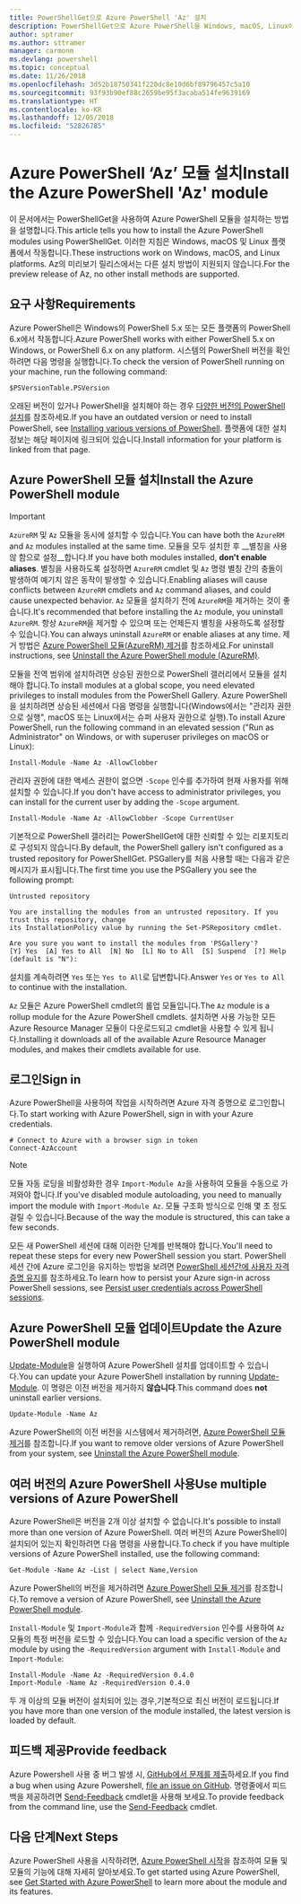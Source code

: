 ```yaml
---
title: PowerShellGet으로 Azure PowerShell 'Az' 설치
description: PowerShellGet으로 Azure PowerShell을 Windows, macOS, Linux에 설치하는 방법
author: sptramer
ms.author: sttramer
manager: carmonm
ms.devlang: powershell
ms.topic: conceptual
ms.date: 11/26/2018
ms.openlocfilehash: 3d52b18750341f220dc8e10d6bf89796457c5a10
ms.sourcegitcommit: 93f93b90ef88c2659be95f3acaba514fe9639169
ms.translationtype: HT
ms.contentlocale: ko-KR
ms.lasthandoff: 12/05/2018
ms.locfileid: "52826785"
---
```

# <a name="install-the-azure-powershell-az-module"></a><span data-ttu-id="7b6a6-103">Azure PowerShell ‘Az’ 모듈 설치</span><span class="sxs-lookup"><span data-stu-id="7b6a6-103">Install the Azure PowerShell 'Az' module</span></span>

<span data-ttu-id="7b6a6-104">이 문서에서는 PowerShellGet을 사용하여 Azure PowerShell 모듈을 설치하는 방법을 설명합니다.</span><span class="sxs-lookup"><span data-stu-id="7b6a6-104">This article tells you how to install the Azure PowerShell modules using PowerShellGet.</span></span> <span data-ttu-id="7b6a6-105">이러한 지침은 Windows, macOS 및 Linux 플랫폼에서 작동합니다.</span><span class="sxs-lookup"><span data-stu-id="7b6a6-105">These instructions work on Windows, macOS, and Linux platforms.</span></span> <span data-ttu-id="7b6a6-106">Az의 미리보기 릴리스에서는 다른 설치 방법이 지원되지 않습니다.</span><span class="sxs-lookup"><span data-stu-id="7b6a6-106">For the preview release of Az, no other install methods are supported.</span></span> 

## <a name="requirements"></a><span data-ttu-id="7b6a6-107">요구 사항</span><span class="sxs-lookup"><span data-stu-id="7b6a6-107">Requirements</span></span>

<span data-ttu-id="7b6a6-108">Azure PowerShell은 Windows의 PowerShell 5.x 또는 모든 플랫폼의 PowerShell 6.x에서 작동합니다.</span><span class="sxs-lookup"><span data-stu-id="7b6a6-108">Azure PowerShell works with either PowerShell 5.x on Windows, or PowerShell 6.x on any platform.</span></span> <span data-ttu-id="7b6a6-109">시스템의 PowerShell 버전을 확인하려면 다음 명령을 실행합니다.</span><span class="sxs-lookup"><span data-stu-id="7b6a6-109">To check the version of PowerShell running on your machine, run the following command:</span></span>

```powershell-interactive
$PSVersionTable.PSVersion
```

<span data-ttu-id="7b6a6-110">오래된 버전이 있거나 PowerShell을 설치해야 하는 경우 [다양한 버전의 PowerShell 설치](https://docs.microsoft.com/en-us/powershell/scripting/setup/installing-powershell?view=powershell-6)를 참조하세요.</span><span class="sxs-lookup"><span data-stu-id="7b6a6-110">If you have an outdated version or need to install PowerShell, see [Installing various versions of PowerShell](https://docs.microsoft.com/en-us/powershell/scripting/setup/installing-powershell?view=powershell-6).</span></span> <span data-ttu-id="7b6a6-111">플랫폼에 대한 설치 정보는 해당 페이지에 링크되어 있습니다.</span><span class="sxs-lookup"><span data-stu-id="7b6a6-111">Install information for your platform is linked from that page.</span></span>

## <a name="install-the-azure-powershell-module"></a><span data-ttu-id="7b6a6-112">Azure PowerShell 모듈 설치</span><span class="sxs-lookup"><span data-stu-id="7b6a6-112">Install the Azure PowerShell module</span></span>

> [!IMPORTANT]
>
> <span data-ttu-id="7b6a6-113">`AzureRM` 및 `Az` 모듈을 동시에 설치할 수 있습니다.</span><span class="sxs-lookup"><span data-stu-id="7b6a6-113">You can have both the `AzureRM` and `Az` modules installed at the same time.</span></span> <span data-ttu-id="7b6a6-114">모듈을 모두 설치한 후 __별칭을 사용 않 함으로 설정__합니다.</span><span class="sxs-lookup"><span data-stu-id="7b6a6-114">If you have both modules installed, __don't enable aliases__.</span></span>
> <span data-ttu-id="7b6a6-115">별칭을 사용하도록 설정하면 `AzureRM` cmdlet 및 `Az` 명령 별칭 간의 충돌이 발생하여 예기치 않은 동작이 발생할 수 있습니다.</span><span class="sxs-lookup"><span data-stu-id="7b6a6-115">Enabling aliases will cause conflicts between `AzureRM` cmdlets and `Az` command aliases, and could cause unexpected behavior.</span></span>
> <span data-ttu-id="7b6a6-116">`Az` 모듈을 설치하기 전에 `AzureRM`을 제거하는 것이 좋습니다.</span><span class="sxs-lookup"><span data-stu-id="7b6a6-116">It's recommended that before installing the `Az` module, you uninstall `AzureRM`.</span></span> <span data-ttu-id="7b6a6-117">항상 `AzureRM`을 제거할 수 있으며 또는 언제든지 별칭을 사용하도록 설정할 수 있습니다.</span><span class="sxs-lookup"><span data-stu-id="7b6a6-117">You can always uninstall `AzureRM` or enable aliases at any time.</span></span> <span data-ttu-id="7b6a6-118">제거 방법은 [Azure PowerShell 모듈(AzureRM) 제거](uninstall-azurerm-ps.md)를 참조하세요.</span><span class="sxs-lookup"><span data-stu-id="7b6a6-118">For uninstall instructions, see [Uninstall the Azure PowerShell module (AzureRM)](uninstall-azurerm-ps.md).</span></span> 

<span data-ttu-id="7b6a6-119">모듈을 전역 범위에 설치하려면 상승된 권한으로 PowerShell 갤러리에서 모듈을 설치해야 합니다.</span><span class="sxs-lookup"><span data-stu-id="7b6a6-119">To install modules at a global scope, you need elevated privileges to install modules from the PowerShell Gallery.</span></span> <span data-ttu-id="7b6a6-120">Azure PowerShell을 설치하려면 상승된 세션에서 다음 명령을 실행합니다(Windows에서는 "관리자 권한으로 실행", macOS 또는 Linux에서는 슈퍼 사용자 권한으로 실행).</span><span class="sxs-lookup"><span data-stu-id="7b6a6-120">To install Azure PowerShell, run the following command in an elevated session ("Run as Administrator" on Windows, or with superuser privileges on macOS or Linux):</span></span>

```powershell-interactive
Install-Module -Name Az -AllowClobber
```

<span data-ttu-id="7b6a6-121">관리자 권한에 대한 액세스 권한이 없으면 `-Scope` 인수를 추가하여 현재 사용자를 위해 설치할 수 있습니다.</span><span class="sxs-lookup"><span data-stu-id="7b6a6-121">If you don't have access to administrator privileges, you can install for the current user by adding the `-Scope` argument.</span></span>

```powershell-interactive
Install-Module -Name Az -AllowClobber -Scope CurrentUser
```

<span data-ttu-id="7b6a6-122">기본적으로 PowerShell 갤러리는 PowerShellGet에 대한 신뢰할 수 있는 리포지토리로 구성되지 않습니다.</span><span class="sxs-lookup"><span data-stu-id="7b6a6-122">By default, the PowerShell gallery isn't configured as a trusted repository for PowerShellGet.</span></span> <span data-ttu-id="7b6a6-123">PSGallery를 처음 사용할 때는 다음과 같은 메시지가 표시됩니다.</span><span class="sxs-lookup"><span data-stu-id="7b6a6-123">The first time you use the PSGallery you see the following prompt:</span></span>

```output
Untrusted repository

You are installing the modules from an untrusted repository. If you trust this repository, change
its InstallationPolicy value by running the Set-PSRepository cmdlet.

Are you sure you want to install the modules from 'PSGallery'?
[Y] Yes  [A] Yes to All  [N] No  [L] No to All  [S] Suspend  [?] Help (default is "N"):
```

<span data-ttu-id="7b6a6-124">설치를 계속하려면 `Yes` 또는 `Yes to All`로 답변합니다.</span><span class="sxs-lookup"><span data-stu-id="7b6a6-124">Answer `Yes` or `Yes to All` to continue with the installation.</span></span>

<span data-ttu-id="7b6a6-125">`Az` 모듈은 Azure PowerShell cmdlet의 롤업 모듈입니다.</span><span class="sxs-lookup"><span data-stu-id="7b6a6-125">The `Az` module is a rollup module for the Azure PowerShell cmdlets.</span></span> <span data-ttu-id="7b6a6-126">설치하면 사용 가능한 모든 Azure Resource Manager 모듈이 다운로드되고 cmdlet을 사용할 수 있게 됩니다.</span><span class="sxs-lookup"><span data-stu-id="7b6a6-126">Installing it downloads all of the available Azure Resource Manager modules, and makes their cmdlets available for use.</span></span>

## <a name="sign-in"></a><span data-ttu-id="7b6a6-127">로그인</span><span class="sxs-lookup"><span data-stu-id="7b6a6-127">Sign in</span></span>

<span data-ttu-id="7b6a6-128">Azure PowerShell을 사용하여 작업을 시작하려면 Azure 자격 증명으로 로그인합니다.</span><span class="sxs-lookup"><span data-stu-id="7b6a6-128">To start working with Azure PowerShell, sign in with your Azure credentials.</span></span>

```powershell-interactive
# Connect to Azure with a browser sign in token
Connect-AzAccount
```

> [!NOTE]
>
> <span data-ttu-id="7b6a6-129">모듈 자동 로딩을 비활성화한 경우 `Import-Module Az`을 사용하여 모듈을 수동으로 가져와야 합니다.</span><span class="sxs-lookup"><span data-stu-id="7b6a6-129">If you've disabled module autoloading, you need to manually import the module with `Import-Module Az`.</span></span> <span data-ttu-id="7b6a6-130">모듈 구조화 방식으로 인해 몇 초 정도 걸릴 수 있습니다.</span><span class="sxs-lookup"><span data-stu-id="7b6a6-130">Because of the way the module is structured, this can take a few seconds.</span></span>

<span data-ttu-id="7b6a6-131">모든 새 PowerShell 세션에 대해 이러한 단계를 반복해야 합니다.</span><span class="sxs-lookup"><span data-stu-id="7b6a6-131">You'll need to repeat these steps for every new PowerShell session you start.</span></span> <span data-ttu-id="7b6a6-132">PowerShell 세션 간에 Azure 로그인을 유지하는 방법을 보려면 [PowerShell 세션간에 사용자 자격 증명 유지](context-persistence.md)를 참조하세요.</span><span class="sxs-lookup"><span data-stu-id="7b6a6-132">To learn how to persist your Azure sign-in across PowerShell sessions, see [Persist user credentials across PowerShell sessions](context-persistence.md).</span></span>

## <a name="update-the-azure-powershell-module"></a><span data-ttu-id="7b6a6-133">Azure PowerShell 모듈 업데이트</span><span class="sxs-lookup"><span data-stu-id="7b6a6-133">Update the Azure PowerShell module</span></span>

<span data-ttu-id="7b6a6-134">[Update-Module](/powershell/module/powershellget/update-module)을 실행하여 Azure PowerShell 설치를 업데이트할 수 있습니다.</span><span class="sxs-lookup"><span data-stu-id="7b6a6-134">You can update your Azure PowerShell installation by running [Update-Module](/powershell/module/powershellget/update-module).</span></span> <span data-ttu-id="7b6a6-135">이 명령은 이전 버전을 제거하지 __않습니다__.</span><span class="sxs-lookup"><span data-stu-id="7b6a6-135">This command does __not__ uninstall earlier versions.</span></span>

```powershell-interactive
Update-Module -Name Az
```

<span data-ttu-id="7b6a6-136">Azure PowerShell의 이전 버전을 시스템에서 제거하려면, [Azure PowerShell 모듈 제거](uninstall-azurerm-ps.md)를 참조합니다.</span><span class="sxs-lookup"><span data-stu-id="7b6a6-136">If you want to remove older versions of Azure PowerShell from your system, see [Uninstall the Azure PowerShell module](uninstall-azurerm-ps.md).</span></span>

## <a name="use-multiple-versions-of-azure-powershell"></a><span data-ttu-id="7b6a6-137">여러 버전의 Azure PowerShell 사용</span><span class="sxs-lookup"><span data-stu-id="7b6a6-137">Use multiple versions of Azure PowerShell</span></span>

<span data-ttu-id="7b6a6-138">Azure PowerShell은 버전을 2개 이상 설치할 수 없습니다.</span><span class="sxs-lookup"><span data-stu-id="7b6a6-138">It's possible to install more than one version of Azure PowerShell.</span></span> <span data-ttu-id="7b6a6-139">여러 버전의 Azure PowerShell이 설치되어 있는지 확인하려면 다음 명령을 사용합니다.</span><span class="sxs-lookup"><span data-stu-id="7b6a6-139">To check if you have multiple versions of Azure PowerShell installed, use the following command:</span></span>

```powershell-interactive
Get-Module -Name Az -List | select Name,Version
```

<span data-ttu-id="7b6a6-140">Azure PowerShell의 버전을 제거하려면 [Azure PowerShell 모듈 제거](uninstall-azurerm-ps.md)를 참조합니다.</span><span class="sxs-lookup"><span data-stu-id="7b6a6-140">To remove a version of Azure PowerShell, see [Uninstall the Azure PowerShell module](uninstall-azurerm-ps.md).</span></span>

<span data-ttu-id="7b6a6-141">`Install-Module` 및 `Import-Module`과 함께 `-RequiredVersion` 인수를 사용하여 `Az` 모듈의 특정 버전을 로드할 수 있습니다.</span><span class="sxs-lookup"><span data-stu-id="7b6a6-141">You can load a specific version of the `Az` module by using the `-RequiredVersion` argument with `Install-Module` and `Import-Module`:</span></span>

```powershell-interactive
Install-Module -Name Az -RequiredVersion 0.4.0
Import-Module -Name Az -RequiredVersion 0.4.0
```

<span data-ttu-id="7b6a6-142">두 개 이상의 모듈 버전이 설치되어 있는 경우,기본적으로 최신 버전이 로드됩니다.</span><span class="sxs-lookup"><span data-stu-id="7b6a6-142">If you have more than one version of the module installed, the latest version is loaded by default.</span></span>

## <a name="provide-feedback"></a><span data-ttu-id="7b6a6-143">피드백 제공</span><span class="sxs-lookup"><span data-stu-id="7b6a6-143">Provide feedback</span></span>

<span data-ttu-id="7b6a6-144">Azure Powershell 사용 중 버그 발생 시, [ GitHub에서 문제를 제출](https://github.com/Azure/azure-powershell/issues)하세요.</span><span class="sxs-lookup"><span data-stu-id="7b6a6-144">If you find a bug when using Azure Powershell, [file an issue on GitHub](https://github.com/Azure/azure-powershell/issues).</span></span>
<span data-ttu-id="7b6a6-145">명령줄에서 피드백을 제공하려면 [Send-Feedback](/powershell/module/az.profile/send-feedback) cmdlet을 사용해 보세요.</span><span class="sxs-lookup"><span data-stu-id="7b6a6-145">To provide feedback from the command line, use the [Send-Feedback](/powershell/module/az.profile/send-feedback) cmdlet.</span></span>

## <a name="next-steps"></a><span data-ttu-id="7b6a6-146">다음 단계</span><span class="sxs-lookup"><span data-stu-id="7b6a6-146">Next Steps</span></span>

<span data-ttu-id="7b6a6-147">Azure PowerShell 사용을 시작하려면, [Azure PowerShell 시작](get-started-azureps.md)을 참조하여 모듈 및 모듈의 기능에 대해 자세히 알아보세요.</span><span class="sxs-lookup"><span data-stu-id="7b6a6-147">To get started using Azure PowerShell, see [Get Started with Azure PowerShell](get-started-azureps.md) to learn more about the module and its features.</span></span>
